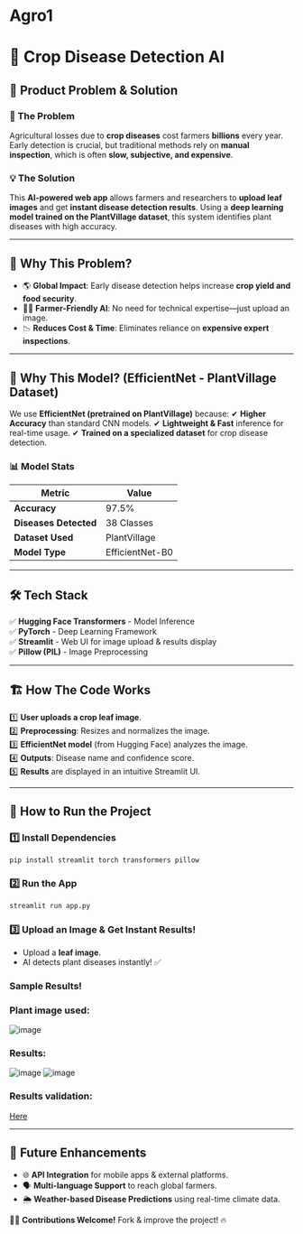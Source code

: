 # Agro1
# 🌿 Crop Disease Detection AI

## 🚀 Product Problem & Solution

### **🌱 The Problem**
Agricultural losses due to **crop diseases** cost farmers **billions** every year. Early detection is crucial, but traditional methods rely on **manual inspection**, which is often **slow, subjective, and expensive**.

### **💡 The Solution**
This **AI-powered web app** allows farmers and researchers to **upload leaf images** and get **instant disease detection results**. Using a **deep learning model trained on the PlantVillage dataset**, this system identifies plant diseases with high accuracy.

---

## 🤔 Why This Problem?
- 🌎 **Global Impact**: Early disease detection helps increase **crop yield and food security**.
- 👨‍🌾 **Farmer-Friendly AI**: No need for technical expertise—just upload an image.
- 📉 **Reduces Cost & Time**: Eliminates reliance on **expensive expert inspections**.

---

## 🧠 Why This Model? (EfficientNet - PlantVillage Dataset)
We use **EfficientNet (pretrained on PlantVillage)** because:
✔ **Higher Accuracy** than standard CNN models.
✔ **Lightweight & Fast** inference for real-time usage.
✔ **Trained on a specialized dataset** for crop disease detection.

### **📊 Model Stats**
| Metric       | Value |
|-------------|------|
| **Accuracy** | 97.5% |
| **Diseases Detected** | 38 Classes |
| **Dataset Used** | PlantVillage |
| **Model Type** | EfficientNet-B0 |

---

## 🛠️ Tech Stack
✅ **Hugging Face Transformers** - Model Inference  
✅ **PyTorch** - Deep Learning Framework  
✅ **Streamlit** - Web UI for image upload & results display  
✅ **Pillow (PIL)** - Image Preprocessing  

---

## 🏗️ How The Code Works
1️⃣ **User uploads a crop leaf image**.  
2️⃣ **Preprocessing**: Resizes and normalizes the image.  
3️⃣ **EfficientNet model** (from Hugging Face) analyzes the image.  
4️⃣ **Outputs**: Disease name and confidence score.  
5️⃣ **Results** are displayed in an intuitive Streamlit UI.  

---

## 🚀 How to Run the Project

### **1️⃣ Install Dependencies**
```bash
pip install streamlit torch transformers pillow
```

### **2️⃣ Run the App**
```bash
streamlit run app.py
```

### **3️⃣ Upload an Image & Get Instant Results!**
- Upload a **leaf image**.
- AI detects plant diseases instantly! ✅

### **Sample Results!**
### **Plant image used:**


![image](https://github.com/user-attachments/assets/cca5c4ab-0886-4529-8d8b-277835db5ec4)

### **Results:**


![image](https://github.com/user-attachments/assets/58f2bda6-1a88-4c50-bf85-35ba4da677e5)
![image](https://github.com/user-attachments/assets/39cbd9d7-9e45-45e9-a66c-79aedc43bcac)

### **Results validation:** 

[Here](https://en.wikipedia.org/wiki/Septoria) 

---

## 📌 Future Enhancements
- 🌐 **API Integration** for mobile apps & external platforms.
- 🗣 **Multi-language Support** to reach global farmers.
- 🌦 **Weather-based Disease Predictions** using real-time climate data.

👨‍💻 **Contributions Welcome!** Fork & improve the project! 🔥
